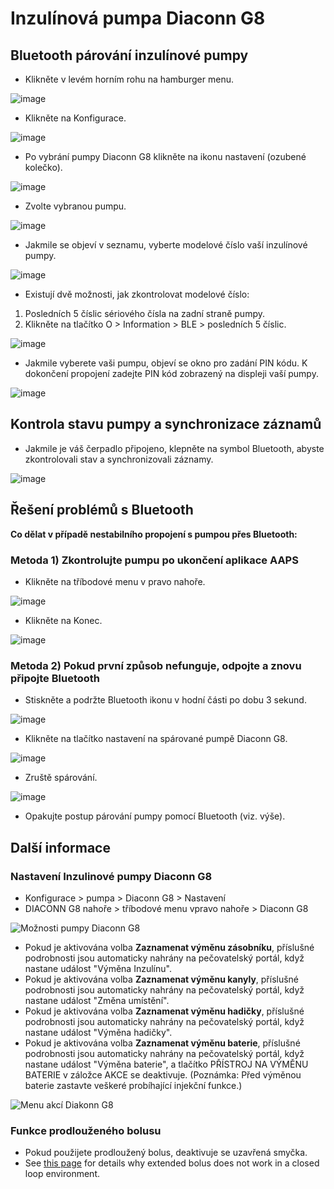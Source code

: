 # Inzulínová pumpa Diaconn G8

## Bluetooth párování inzulínové pumpy

- Klikněte v levém horním rohu na hamburger menu.

![image](../images/DiaconnG8/DiaconnG8_01.jpg)

- Klikněte na Konfigurace.

![image](../images/DiaconnG8/DiaconnG8_02.jpg)

- Po vybrání pumpy Diaconn G8 klikněte na ikonu nastavení (ozubené kolečko).

![image](../images/DiaconnG8/DiaconnG8_03.jpg)

- Zvolte vybranou pumpu.

![image](../images/DiaconnG8/DiaconnG8_04.jpg)

- Jakmile se objeví v seznamu, vyberte modelové číslo vaší inzulínové pumpy.

![image](../images/DiaconnG8/DiaconnG8_05.jpg)

- Existují dvě možnosti, jak zkontrolovat modelové číslo:

1. Posledních 5 číslic sériového čísla na zadní straně pumpy.
2. Klikněte na tlačítko O > Information > BLE > posledních 5 číslic.

![image](../images/DiaconnG8/DiaconnG8_06.jpg)

- Jakmile vyberete vaši pumpu, objeví se okno pro zadání PIN kódu. K dokončení propojení zadejte PIN kód zobrazený na displeji vaší pumpy.

 ![image](../images/DiaconnG8/DiaconnG8_07.jpg)

## Kontrola stavu pumpy a synchronizace záznamů

- Jakmile je váš čerpadlo připojeno, klepněte na symbol Bluetooth, abyste zkontrolovali stav a synchronizovali záznamy.

![image](../images/DiaconnG8/DiaconnG8_08.jpg)

## Řešení problémů s Bluetooth

**Co dělat v případě nestabilního propojení s pumpou přes Bluetooth:**

### Metoda 1) Zkontrolujte pumpu po ukončení aplikace AAPS

- Klikněte na tříbodové menu v pravo nahoře.

![image](../images/DiaconnG8/DiaconnG8_09.jpg)

- Klikněte na Konec.

![image](../images/DiaconnG8/DiaconnG8_10.jpg)

### Metoda 2) Pokud první způsob nefunguje, odpojte a znovu připojte Bluetooth

- Stiskněte a podržte Bluetooth ikonu v hodní části po dobu 3 sekund.

![image](../images/DiaconnG8/DiaconnG8_11.jpg)

- Klikněte na tlačítko nastavení na spárované pumpě Diaconn G8.

![image](../images/DiaconnG8/DiaconnG8_12.jpg)

- Zruště spárování.

![image](../images/DiaconnG8/DiaconnG8_13.jpg)

- Opakujte postup párování pumpy pomocí Bluetooth (viz. výše).

## Další informace

### Nastavení Inzulinové pumpy Diaconn G8

- Konfigurace > pumpa > Diaconn G8 > Nastavení
- DIACONN G8 nahoře > tříbodové menu vpravo nahoře > Diaconn G8

![Možnosti pumpy Diaconn G8](../images/DiaconnG8/DiaconnG8_14.jpg)

- Pokud je aktivována volba **Zaznamenat výměnu zásobníku**, příslušné podrobnosti jsou automaticky nahrány na pečovatelský portál, když nastane událost "Výměna Inzulínu".
- Pokud je aktivována volba **Zaznamenat výměnu kanyly**, příslušné podrobnosti jsou automaticky nahrány na pečovatelský portál, když nastane událost "Změna umístění".
- Pokud je aktivována volba **Zaznamenat výměnu hadičky**, příslušné podrobnosti jsou automaticky nahrány na pečovatelský portál, když nastane událost "Výměna hadičky".
- Pokud je aktivována volba **Zaznamenat výměnu baterie**, příslušné podrobnosti jsou automaticky nahrány na pečovatelský portál, když nastane událost "Výměna baterie", a tlačítko PŘÍSTROJ NA VÝMĚNU BATERIE v záložce AKCE se deaktivuje. (Poznámka: Před výměnou baterie zastavte veškeré probíhající injekční funkce.)

![Menu akcí Diakonn G8](../images/DiaconnG8/DiaconnG8_15.jpg)

### Funkce prodlouženého bolusu

- Pokud použijete prodloužený bolus, deaktivuje se uzavřená smyčka.
- See [this page](#Extended-Carbs-why-extended-boluses-won-t-work-in-a-closed-loop-environment) for details why extended bolus does not work in a closed loop environment.
